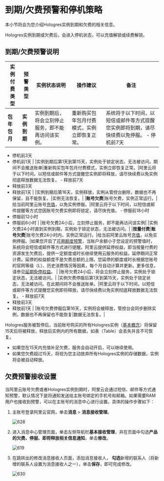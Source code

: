 # 到期/欠费预警和停机策略

本小节将会为您介绍Hologres实例到期和欠费的相关信息。

Hologres实例到期或欠费后，会进入停机状态，可以充值解锁或续费解锁。

## 到期/欠费预警说明

|实例付费类型|预警类型|实例状态说明|操作建议|备注|
|------|----|------|----|--|
|**包年包月**|**实例到期**|实例到期后，将会立刻停止服务，即不能再访问该实例。|重新购买包年包月付费模式，实例立即恢复正常。|系统将于以下时间，以短信或邮件等方式提醒您实例即将到期，请尽快续费以免停服。 -   停机前7天
-   停机前3天
-   停机前1天 |
|实例到期后第1天到第15天，实例处于锁定状态，无法被访问。期间不会推送账单|重新购买包年包月付费模式，实例立即恢复正常。|阿里云将于以下时间，以短信或邮件等方式提醒您实例即将释放，请尽快续费以免实例彻底释放数据无法恢复。 -   释放前7天
-   释放前3天
-   释放前1天 |
|实例到期后第16天，实例释放，实例从管控台删除，数据也不再保留，且不能恢复。|实例无法恢复。|
|**账号欠费**|账号欠费，实例正常运行。|给当前阿里云账号[充值](https://usercenter2.aliyun.com/finance/fund-management/recharge)，以免实例停服。|阿里云将于以下时间，以短信或邮件提醒等方式您因账号欠费实例即将锁定，请尽快充值。 -   停服前18小时
-   停服前12小时
-   停服前6小时 |
|账号欠费24小后，立刻停止服务，即不能再访问该实例|
|实例欠费24小时直到实例到期，实例处于锁定状态，无法被访问。|
|**按量付费**|**账号欠费**|账号欠费24小时内，实例正常运行。|给当前阿里云账号[充值](https://usercenter2.aliyun.com/finance/fund-management/recharge)，以免实例停服。|如果您开启了[可用额度预警](https://usercenter2.aliyun.com/home?spm=a2c4g.11186623.2.9.2da032ad2zyEqW)，当账户余额小于您设定的预警值时，系统将会短信或邮件等方式进行提醒。阿里云提供延停权益，即当按量付费的资源发生欠费后，提供一定额度或时长继续使用云服务的权益。延停期间正常计费。延停的权益额度不是欠费总额的上限。您延停的额度或时长根据您账号的官网等级（L）、历史消费情况等因素，每个月自动计算并更新。更多信息，请参见[延期免停权益](https://help.aliyun.com/document_detail/190777.html)。 |
|账号欠费24小后，将会立刻停止服务，实例处于锁定状态，无法被访问。|
|实例欠费停服后第1天到第15天，实例处于锁定状态，无法被访问。在此期间将不会推送账单。|阿里云将于以下时间，以短信或邮件等方式提醒您实例即将释放，请尽快续费以免实例彻底释放数据无法恢复。 -   释放前7天
-   释放前3天
-   释放前1天 |
|账号欠费停服后第16天，实例将会被释放，管控台会同步删除实例，数据也不再保留也不能恢复|数据无法恢复。|

Hologres服务被暂停后，当前账号购买的所有Hologres实例（[基本概念](/cn.zh-CN/产品简介/基本概念.md)）将保留15天后将被释放，释放后实例内的所有数据，如表（Table）会丢失并且不可恢复。

-   如果您在15天内充值补足欠费，服务会自动开启，可以继续使用。
-   如果您欠费超过15天，将视为您主动放弃所有Hologres实例的存储数据，实例将会被自动释放。

## 欠费预警接收设置

当阿里云账号欠费或者Hologres实例到期时，阿里云会通过短信、邮件等方式通知预警，默认情况下是将通知发送给主账号绑定的手机号和邮箱。如果需要RAM用户也接收到预警，可以在主账号的消息中心进行设置。具体的操作步骤如下：

1.  主账号登录阿里云官网，单击**消息** \> **消息接收管理**。

    ![628](https://static-aliyun-doc.oss-accelerate.aliyuncs.com/assets/img/zh-CN/8208875061/p77376.png)

2.  进入消息中心管理页面，单击左侧导航栏**基本接收管理**，并在页面中勾选**产品的欠费、停服、即将释放相关信息通知**，单击**修改**。

    ![619](https://static-aliyun-doc.oss-accelerate.aliyuncs.com/assets/img/zh-CN/2748559951/p77377.png)

3.  在跳转出的修改消息接收人页面，添加消息接收人， **勾选**新增的联系人（将新增的联系人设置为消息接收人之一），单击**保存**，即可完成修改。

    ![630](https://static-aliyun-doc.oss-accelerate.aliyuncs.com/assets/img/zh-CN/2748559951/p77379.png)


